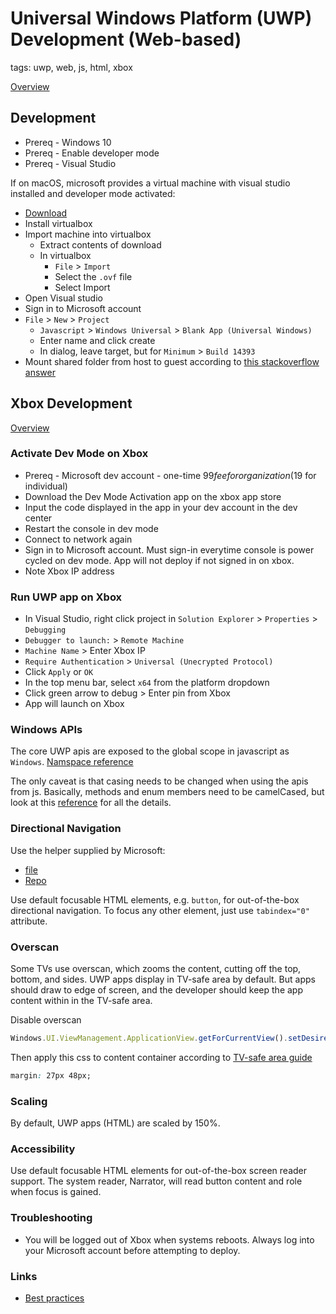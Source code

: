 # Universal Windows Platform (UWP) Development (Web-based)

tags: uwp, web, js, html, xbox

[Overview](https://docs.microsoft.com/en-us/windows/uwp/)

## Development
* Prereq - Windows 10
* Prereq - Enable developer mode
* Prereq - Visual Studio

If on macOS, microsoft provides a virtual machine with visual studio installed and developer mode activated:
* [Download](https://developer.microsoft.com/en-us/windows/downloads/virtual-machines)
* Install virtualbox
* Import machine into virtualbox
    * Extract contents of download
    * In virtualbox
        * `File` > `Import`
        * Select the `.ovf` file
        * Select Import
* Open Visual studio
* Sign in to Microsoft account
* `File` > `New` > `Project`
    * `Javascript` > `Windows Universal` > `Blank App (Universal Windows)`
    * Enter name and click create
    * In dialog, leave target, but for `Minimum` > `Build 14393`
* Mount shared folder from host to guest according to [this stackoverflow answer](https://stackoverflow.com/a/32534378/4713163)

## Xbox Development
[Overview](https://docs.microsoft.com/en-us/windows/uwp/xbox-apps/getting-started)

### Activate Dev Mode on Xbox
* Prereq - Microsoft dev account - one-time $99 fee for organization ($19 for individual)
* Download the Dev Mode Activation app on the xbox app store
* Input the code displayed in the app in your dev account in the dev center
* Restart the console in dev mode
* Connect to network again
* Sign in to Microsoft account. Must sign-in everytime console is power cycled on dev mode. App will not deploy if not signed in on xbox.
* Note Xbox IP address

### Run UWP app on Xbox
* In Visual Studio, right click project in `Solution Explorer` > `Properties` > `Debugging`
* `Debugger to launch:` > `Remote Machine`
* `Machine Name` > Enter Xbox IP
* `Require Authentication` > `Universal (Unecrypted Protocol)`
* Click `Apply` or `OK`
* In the top menu bar, select `x64` from the platform dropdown
* Click green arrow to debug > Enter pin from Xbox
* App will launch on Xbox

### Windows APIs
The core UWP apis are exposed to the global scope in javascript as `Windows`. [Namspace reference](https://docs.microsoft.com/en-us/uwp/api/)

The only caveat is that casing needs to be changed when using the apis from js. Basically, methods and enum members need to be camelCased, but look at this [reference](https://docs.microsoft.com/en-us/scripting/jswinrt/using-the-windows-runtime-in-javascript) for all the details.

### Directional Navigation
Use the helper supplied by Microsoft:
* [file](https://github.com/Microsoft/TVHelpers/blob/master/tvjs/src/DirectionalNavigation/directionalnavigation-1.0.0.0.js)
* [Repo](https://github.com/Microsoft/TVHelpers)

Use default focusable HTML elements, e.g. `button`, for out-of-the-box directional navigation. To focus any other element, just use `tabindex="0"` attribute.

### Overscan
Some TVs use overscan, which zooms the content, cutting off the top, bottom, and sides. UWP apps display in TV-safe area by default. But apps should draw to edge of screen, and the developer should keep the app content within in the TV-safe area.

Disable overscan
```js
Windows.UI.ViewManagement.ApplicationView.getForCurrentView().setDesiredBoundsMode(Windows.UI.ViewManagement.ApplicationViewBoundsMode.useCoreWindow);
```
Then apply this css to content container according to [TV-safe area guide](https://docs.microsoft.com/en-us/windows/uwp/design/devices/designing-for-tv#tv-safe-area)
```css
margin: 27px 48px;
```

### Scaling
By default, UWP apps (HTML) are scaled by 150%.

### Accessibility
Use default focusable HTML elements for out-of-the-box screen reader support. The system reader, Narrator, will read button content and role when focus is gained.

### Troubleshooting
* You will be logged out of Xbox when systems reboots. Always log into your Microsoft account before attempting to deploy.

### Links
* [Best practices](https://docs.microsoft.com/en-us/windows/uwp/xbox-apps/tailoring-for-xbox)
